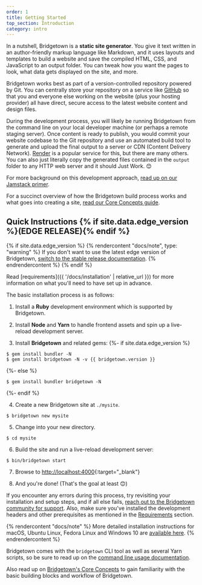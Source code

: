 ```yaml
---
order: 1
title: Getting Started
top_section: Introduction
category: intro
---
```


In a nutshell, Bridgetown is a **static site generator**. You give it text written in an author-friendly markup language like Markdown, and it uses layouts and templates to build a website and save the compiled HTML, CSS, and JavaScript to an output folder. You can tweak how you want the pages to look, what data gets displayed on the site, and more.

Bridgetown works best as part of a version-controlled repository powered by Git. You can centrally store your repository on a service like [GitHub](https://github.com) so that you and everyone else working on the website (plus your hosting provider) all have direct, secure access to the latest website content and design files.

During the development process, you will likely be running Bridgetown from the command line on your local developer machine (or perhaps a remote staging server). Once content is ready to publish, you would commit your website codebase to the Git repository and use an automated build tool to generate and upload the final output to a server or CDN (Content Delivery Network). [Render](https://www.render.com) is a popular service for this, but there are many others. You can also just literally copy the generated files contained in the `output` folder to any HTTP web server and it should Just Work. 😊

For more background on this development approach, [read up on our Jamstack primer](/docs/jamstack/).

For a succinct overview of how the Bridgetown build process works and what goes into creating a site, [read our Core Concepts guide](/docs/core-concepts/).

## Quick Instructions {% if site.data.edge_version %}(EDGE RELEASE){% endif %}

{% if site.data.edge_version %}
  {% rendercontent "docs/note", type: "warning" %}
    If you don't want to use the latest edge version of Bridgetown, [switch to the stable release documentation](https://www.bridgetownrb.com/docs/).
  {% endrendercontent %}
{% endif %}

Read [requirements]({{ '/docs/installation' | relative_url }}) for more information on what you'll need to have set up in advance.

The basic installation process is as follows:

1. Install a **Ruby** development environment which is supported by Bridgetown.

2. Install **Node** and **Yarn** to handle frontend assets and spin up a live-reload development server.

3. Install **Bridgetown** and related gems:
{%- if site.data.edge_version %}
```
$ gem install bundler -N
$ gem install bridgetown -N -v {{ bridgetown.version }}
```
{%- else %}
```
$ gem install bundler bridgetown -N
```
{%- endif %}

4. Create a new Bridgetown site at `./mysite`.
```
$ bridgetown new mysite
```

5. Change into your new directory.
```
$ cd mysite
```

6. Build the site and run a live-reload development server:
```
$ bin/bridgetown start
```

7. Browse to [http://localhost:4000](http://localhost:4000){:target="_blank"}

8. And you're done! (That's the goal at least 😊)

If you encounter any errors during this process, try revisiting your installation and setup steps, and if all else fails, [reach out to the Bridgetown community for support](/docs/community/). Also, make sure you've installed the development headers and other prerequisites as mentioned in the [Requirements](/docs/installation/#requirements) section.

{% rendercontent "docs/note" %}
More detailed installation instructions for macOS, Ubuntu Linux, Fedora Linux and Windows 10 are [available here](/docs/installation/#guides).
{% endrendercontent %}

Bridgetown comes with the `bridgetown` CLI tool as well as several Yarn scripts,
so be sure to read up on the [command line usage documentation](/docs/command-line-usage).

Also read up on [Bridgetown's Core Concepts](/docs/core-concepts/) to gain familiarity with the basic building blocks and workflow of Bridgetown.
